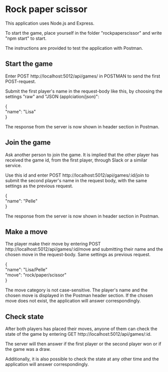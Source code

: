# Rock paper scissor
This application uses Node.js and Express.

To start the game, place yourself in the folder "rockpaperscissor" and write "npm start" to start.

The instructions are provided to test the application with Postman.

## Start the game
Enter POST http://localhost:5012/api/games/ in POSTMAN to send the first POST-request.

Submit the first player's name in the request-body like this, by choosing the settings "raw" and "JSON (applciation/json)":

{  
    "name": "Lisa"  
}

The response from the server is now shown in header section in Postman. 

## Join the game
Ask another person to join the game. It is implied that the other player has received the game id, from the first player, through Slack or a similar service. 

Use this id and enter 
POST http://localhost:5012/api/games/:id/join
to submit the second player's name in the request body, with the same settings as the previous request.

{  
    "name": "Pelle"  
}

The response from the server is now shown in header section in Postman. 

## Make a move
The player make their move by entering POST http://localhost:5012/api/games/:id/move and submitting their name and the chosen move in the request-body. Same settings as previous request.

{  
    "name": "Lisa/Pelle"  
    "move": "rock/paper/scissor"  
}

The move category is not case-sensitive. The player's name and the chosen move is displayed in the Postman header section. If the chosen move does not exist, the application will answer correspondingly.

## Check state
After both players has placed their moves, anyone of them can check the state of the game by entering GET http://localhost:5012/api/games/:id.

The server will then answer if the first player or the second player won or if the game was a draw.

Additionally, it is also possible to check the state at any other time and the application will answer correspondingly.
 